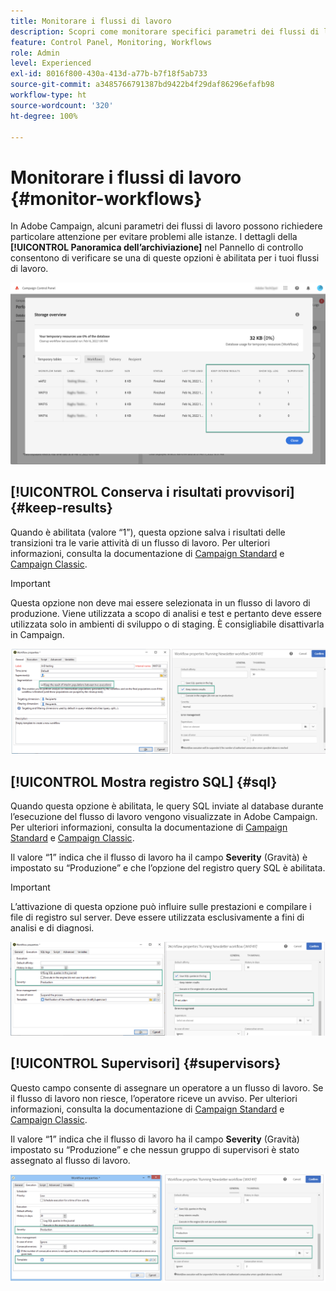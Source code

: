 ```yaml
---
title: Monitorare i flussi di lavoro
description: Scopri come monitorare specifici parametri dei flussi di lavoro che richiedono attenzione per evitare problemi nelle istanze.
feature: Control Panel, Monitoring, Workflows
role: Admin
level: Experienced
exl-id: 8016f800-430a-413d-a77b-b7f18f5ab733
source-git-commit: a3485766791387bd9422b4f29daf86296efafb98
workflow-type: ht
source-wordcount: '320'
ht-degree: 100%

---
```


# Monitorare i flussi di lavoro {#monitor-workflows}

<!-- Clean paused and completed workflows

When [!DNL Adobe Campaign] workflows are paused or completed, they leave temporary tables on your instances database that consume space and can lead to performance issues.

Control Panel allows you to identify those workflows and clean the temporary resources generated on your instances.

>[!NOTE]
>
>Technically, this operation executes the **[!UICONTROL Database cleanup technical workflow]** that runs on your Campaign instance everyday (see [Campaign Standard](https://experienceleague.adobe.com/docs/campaign-standard/using/administrating/application-settings/technical-workflows.html#list-of-technical-workflows) and [Campaign Classic](https://experienceleague.adobe.com/docs/campaign-classic/using/monitoring-campaign-classic/data-processing/database-cleanup-workflow.html) documentation). 

To clean paused and completed workflows, follow these steps:

1. Navigate to the **[!UICONTROL Performance monitoring]** card.

1. In the **[!UICONTROL Databases]** tab, select the instance where you want to perform the operation.

1. Access the **[!UICONTROL Storage overview]** details, then filter the list on **[!UICONTROL Temporary tables]**. Learn more on **[!UICONTROL Storage overview]** in [this page](database-storage-overview.md).

    ![](assets/wkf-monitoring-filter.png)

1. All temporary tables generated on your instances by workflows and deliveries display. Click the **[!UICONTROL Clean now]** button to delete the resources generated by paused and completed workflows.

    ![](assets/wkf-monitoring-clean.png)

1. Once the operation is confirmed, you can track the estimated remaining time in the **[!UICONTROL Storage overview]** list.

    ![](assets/wkf-monitoring-in-progress.png)

Monitor workflow parameters -->

In Adobe Campaign, alcuni parametri dei flussi di lavoro possono richiedere particolare attenzione per evitare problemi alle istanze. I dettagli della **[!UICONTROL Panoramica dell’archiviazione]** nel Pannello di controllo consentono di verificare se una di queste opzioni è abilitata per i tuoi flussi di lavoro.

![](assets/wkf-monitoring-parameters.png)

## **[!UICONTROL Conserva i risultati provvisori]** {#keep-results}

Quando è abilitata (valore “1”), questa opzione salva i risultati delle transizioni tra le varie attività di un flusso di lavoro. Per ulteriori informazioni, consulta la documentazione di [Campaign Standard](https://experienceleague.adobe.com/docs/campaign-standard/using/managing-processes-and-data/executing-a-workflow/managing-execution-options.html?lang=it) e [Campaign Classic](https://experienceleague.adobe.com/docs/campaign-classic/using/automating-with-workflows/introduction/workflow-best-practices.html?lang=it#logs).

>[!IMPORTANT]
>
>Questa opzione non deve mai essere selezionata in un flusso di lavoro di produzione. Viene utilizzata a scopo di analisi e test e pertanto deve essere utilizzata solo in ambienti di sviluppo o di staging. È consigliabile disattivarla in Campaign.

![](assets/wkf-monitoring-keep.png)

## **[!UICONTROL Mostra registro SQL]** {#sql}

Quando questa opzione è abilitata, le query SQL inviate al database durante l’esecuzione del flusso di lavoro vengono visualizzate in Adobe Campaign. Per ulteriori informazioni, consulta la documentazione di [Campaign Standard](https://experienceleague.adobe.com/docs/campaign-standard/using/managing-processes-and-data/executing-a-workflow/managing-execution-options.html?lang=it) e [Campaign Classic](https://experienceleague.adobe.com/docs/campaign-classic/using/automating-with-workflows/advanced-management/workflow-properties.html?lang=it#execution).

Il valore “1” indica che il flusso di lavoro ha il campo **Severity** (Gravità) è impostato su “Produzione” e che l’opzione del registro query SQL è abilitata.

>[!IMPORTANT]
>
>L’attivazione di questa opzione può influire sulle prestazioni e compilare i file di registro sul server. Deve essere utilizzata esclusivamente a fini di analisi e di diagnosi.

![](assets/wkf-monitoring-sql.png)

## **[!UICONTROL Supervisori]** {#supervisors}

Questo campo consente di assegnare un operatore a un flusso di lavoro. Se il flusso di lavoro non riesce, l’operatore riceve un avviso. Per ulteriori informazioni, consulta la documentazione di [Campaign Standard](https://experienceleague.adobe.com/docs/campaign-standard/using/managing-processes-and-data/executing-a-workflow/monitoring-workflow-execution.html?lang=it#error-management) e [Campaign Classic](https://experienceleague.adobe.com/docs/campaign-classic/using/automating-with-workflows/advanced-management/workflow-properties.html?lang=it#error-management).

Il valore “1” indica che il flusso di lavoro ha il campo **Severity** (Gravità) impostato su “Produzione” e che nessun gruppo di supervisori è stato assegnato al flusso di lavoro.

![](assets/wkf-monitoring-supervisors.png)
